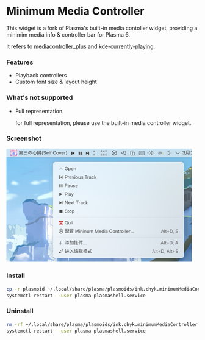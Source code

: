 # Minimum Media Controller

This widget is a fork of Plasma's built-in media contoller widget, providing a minimim media info & controller bar for Plasma 6.

It refers to [mediacontroller_plus](https://github.com/ismailof/mediacontroller_plus) and [kde-currently-playing](https://github.com/JunoNgx/kde-currently-playing).

### Features

- Playback controllers
- Custom font size & layout height

### What's not supported

- Full representation.

  for full representation, please use the built-in media controller widget.

### Screenshot

<img src="./screenshot.png" style="zoom:80%;" />

### Install

```bash
cp -r plasmoid ~/.local/share/plasma/plasmoids/ink.chyk.minimumMediaController
systemctl restart --user plasma-plasmashell.service
```

### Uninstall

```bash
rm -rf ~/.local/share/plasma/plasmoids/ink.chyk.minimumMediaController
systemctl restart --user plasma-plasmashell.service
```

